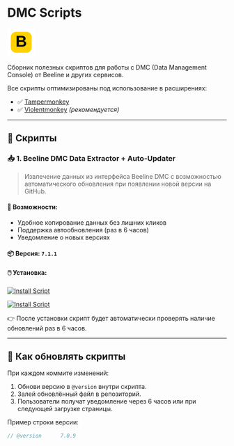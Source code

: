 # DMC Scripts

![Beeline DMC Script Icon](https://raw.githubusercontent.com/zOnVolga/DMC_scripts/main/icon-beeline.svg)

Сборник полезных скриптов для работы с DMC (Data Management Console) от Beeline и других сервисов.

Все скрипты оптимизированы под использование в расширениях:
- ✅ [Tampermonkey](https://www.tampermonkey.net/)
- ✅ [Violentmonkey](https://violentmonkey.github.io/) *(рекомендуется)*

---

## 🧩 Скрипты

### 📥 1. Beeline DMC Data Extractor + Auto-Updater

> Извлечение данных из интерфейса Beeline DMC с возможностью автоматического обновления при появлении новой версии на GitHub.

#### 🔧 Возможности:
- Удобное копирование данных без лишних кликов
- Поддержка автообновления (раз в 6 часов)
- Уведомление о новых версиях

#### 📦 Версия: `7.1.1`

#### 🖱️ Установка:
[![Install Script](https://img.shields.io/badge/-Установить-success)](https://raw.githubusercontent.com/zOnVolga/DMC_scripts/main/Beeline%20DMC%20Data%20Extractor.js)

[![Install Script](https://img.shields.io/badge/-Обновить-blue)](https://raw.githubusercontent.com/zOnVolga/DMC_scripts/main/Beeline%20DMC%20Data%20Extractor.js)

👉 После установки скрипт будет автоматически проверять наличие обновлений раз в 6 часов.

---

## 🔄 Как обновлять скрипты

При каждом коммите изменений:
1. Обнови версию в `@version` внутри скрипта.
2. Залей обновлённый файл в репозиторий.
3. Пользователи получат уведомление через 6 часов или при следующей загрузке страницы.

Пример строки версии:
```js
// @version      7.0.9

